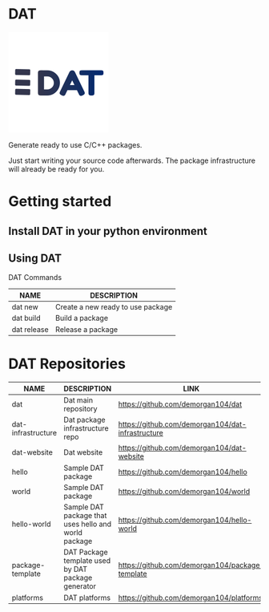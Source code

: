 # DAT

![logo](logos/dat_logo.png)

Generate ready to use C/C++ packages.

Just start writing your source code afterwards. The package infrastructure will already be ready for you.

# Getting started

## Install DAT in your python environment


## Using DAT

DAT Commands

NAME|DESCRIPTION
----|-----------
dat new|Create a new ready to use package
dat build|Build a package
dat release|Release a package




# DAT Repositories

NAME|DESCRIPTION|LINK
----|-----------|----
dat|Dat main repository|https://github.com/demorgan104/dat
dat-infrastructure|Dat package infrastructure repo|https://github.com/demorgan104/dat-infrastructure
dat-website|Dat website|https://github.com/demorgan104/dat-website
hello|Sample DAT package|https://github.com/demorgan104/hello
world|Sample DAT package|https://github.com/demorgan104/world
hello-world|Sample DAT package that uses hello and world package|https://github.com/demorgan104/hello-world
package-template|DAT Package template used by DAT package generator|https://github.com/demorgan104/package-template
platforms|DAT platforms|https://github.com/demorgan104/platforms

